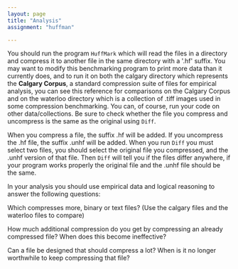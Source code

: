 ```yaml
---
layout: page
title: "Analysis"
assignment: "huffman"

---
```




You should run the program `HuffMark` which will read the files in a directory and compress it to another file in the same directory with a '.hf' suffix. You may want to modify this benchmarking program to print more data than it currently does, and to run it on both the calgary directory which represents the **Calgary Corpus**, a standard compression suite of files for empirical analysis, you can see this reference for comparisons on the Calgary Corpus and on the waterloo directory which is a collection of .tiff images used in some compression benchmarking. You can, of course, run your code on other data/collections. Be sure to check whether the file you compress and uncompress is the same as the original using `Diff`.

When you compress a file, the suffix .hf will be added. If you uncompress the .hf file, the suffix .unhf will be added. When you run `Diff` you must select two files, you should select the original file you compressed, and the .unhf version of that file. Then `Diff` will tell you if the files differ anywhere, if your program works properly the original file and the .unhf file should be the same. 


In your analysis you should use empirical data and logical reasoning to answer the following questions: 

Which compresses more, binary or text files? (Use the calgary files and the waterloo files to compare)

How much additional compression do you get by compressing an already compressed file? When does this become ineffective?

Can a file be designed that should compress a lot? When is it no longer worthwhile to keep compressing that file?

